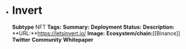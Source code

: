 - # Invert
  **Subtype** NFT
  **Tags:** 
  **Summary:**
  **Deployment Status:**
  **Description:**
  **URL:**https://letsinvert.io/
  **Image:**
  **Ecosystem/chain:**[[Binance]]
  **Twitter**
  **Community**
  **Whitepaper**